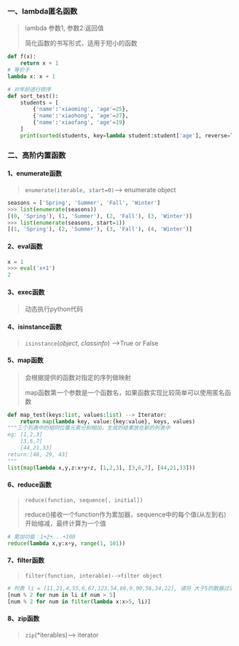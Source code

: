 ### 一、lambda匿名函数

> lambda 参数1, 参数2:返回值
>
> 简化函数的书写形式，适用于短小的函数

```python
def f(x):
    return x + 1
# 等价于
lambda x: x + 1

# 对年龄进行排序
def sort_test():
    students = [
        {'name':'xiaoming', 'age'=25},
        {'name':'xiaohong', 'age'=27},
        {'name':'xiaofang', 'age'=19}
    ]
    print(sorted(students, key=lambda student:student['age'], reverse=True))
```

### 二、高阶内置函数

#### 1、enumerate函数

> ``enumerate(iterable, start=0)``-->  enumerate object 

```python
seasons = ['Spring', 'Summer', 'Fall', 'Winter']
>>> list(enumerate(seasons))
[(0, 'Spring'), (1, 'Summer'), (2, 'Fall'), (3, 'Winter')]
>>> list(enumerate(seasons, start=1))
[(1, 'Spring'), (2, 'Summer'), (3, 'Fall'), (4, 'Winter')]
```

#### 2、eval函数

```python
x = 1
>>> eval('x+1')
2
```

#### 3、exec函数

> 动态执行python代码

#### 4、isinstance函数

>  `isinstance`(*object*, *classinfo*) -->True or False

#### 5、map函数

> 会根据提供的函数对指定的序列做映射
>
> map函数第一个参数是一个函数名，如果函数实现比较简单可以使用匿名函数

```python 
def map_test(keys:list, values:list) --> Iterator:
    return map(lambda key, value:{key:value}, keys, values)
"""三个列表中的相同位置元素分别相加，生成的结果放在新的列表中
eg: [1,2,3]
	[3,6,7]
	[44,21,33]
return:[48, 29, 43]
"""
list(map(lambda x,y,z:x+y+z, [1,2,3], [3,6,7], [44,21,33]))
```

#### 6、reduce函数

> ``reduce(function, sequence[, initial])``
>
> reduce()接收一个function作为累加器，sequence中的每个值(从左到右)开始缩减，最终计算为一个值

```python
# 累加功能：1+2+...+100
reduce(lambda x,y:x+y, range(1, 101))
```

#### 7、filter函数

> ``filter(function, interable)-->filter object``

```python
# 列表 li = [11,21,4,55,6,67,123,54,66,9,90,56,34,22], 请将 大于5的数据过滤出来，然后除以2取余数，结果放到新的列表中
[num % 2 for num in li if num > 5]
[num % 2 for num in filter(lambda x:x>5, li)]
```

#### 8、zip函数

>  `zip`(*iterables)-->  iterator 